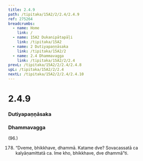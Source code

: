 ```yaml
---
title: 2.4.9 
path: /tipitaka/15A2/2/2.4/2.4.9
ref: 275264
breadcrumbs:
  - name: Home
    link: /
  - name: 15A2 Dukanipātapāḷi
    link: /tipitaka/15A2
  - name: 2 Dutiyapaṇṇāsaka
    link: /tipitaka/15A2/2
  - name: 2.4 Dhammavagga
    link: /tipitaka/15A2/2/2.4
prevL: /tipitaka/15A2/2/2.4/2.4.8
upL: /tipitaka/15A2/2/2.4
nextL: /tipitaka/15A2/2/2.4/2.4.10
---
```


# 2.4.9

### Dutiyapaṇṇāsaka

### Dhammavagga

(96.)

178. “Dveme, bhikkhave, dhammā. Katame dve? Sovacassatā ca kalyāṇamittatā ca. Ime kho, bhikkhave, dve dhammā”ti.


